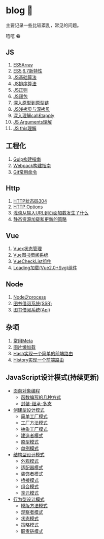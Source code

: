 # blog  🐲

主要记录一些比较紊乱，常见的问题。  
  
嘻嘻 😁

## JS
1. [ES5Array](https://github.com/angelasubi/blog/blob/master/md/es5-array.md)  
2. [ES5,6,7新特性](https://github.com/angelasubi/blog/blob/master/md/es5-es6-es7.md)  
3. [JS基础算法](https://github.com/angelasubi/blog/blob/master/md/js-common-algorithm.md)  
4. [JS排序算法](https://github.com/angelasubi/blog/blob/master/md/js-sort-algorithm.md)  
5. [JS正则](https://github.com/angelasubi/blog/blob/master/md/regexp.md)  
5. [JS闭包](https://github.com/angelasubi/blog/blob/master/md/closure.md)  
6. [深入原型到原型链](https://github.com/angelasubi/blog/blob/master/md/prototype.md)
7. [JS浅拷贝与深拷贝](https://github.com/angelasubi/blog/blob/master/md/copy.md)
8. [深入理解call和apply](https://github.com/angelasubi/blog/blob/master/md/call-apply.md)
9. [JS Arguments理解](https://github.com/angelasubi/blog/blob/master/md/arguments.md)
9. [JS this理解](https://github.com/angelasubi/blog/blob/master/md/this.md)

## 工程化
1. [Gulp构建指南](https://github.com/angelasubi/blog/blob/master/md/gulp.md)  
2. [Webpack构建指南](https://github.com/angelasubi/webpack)  
3. [Git常用命令](https://github.com/angelasubi/blog/blob/master/md/git-shell.md)  

## Http
1. [HTTP状态码304](https://github.com/angelasubi/blog/blob/master/md/http304.md)
2. [HTTP Options](https://github.com/angelasubi/blog/blob/master/md/options.md)
3. [浅谈从输入URL到页面加载发生了什么](https://github.com/angelasubi/blog/blob/master/md/url.md)
4. [静态资源加载和更新的策略](https://github.com/angelasubi/blog/blob/master/md/cache.md)


## Vue
1. [Vuex状态管理](https://github.com/angelasubi/blog/blob/master/md/vuex.md) 
2. [Vue图书借阅系统](https://github.com/angelasubi/vue-library)
3. [VueCheckList组件](https://github.com/angelasubi/vue2-checklist)
4. [Loading加载(Vue2.0+Svg)组件](https://github.com/angelasubi/svg-loading)

## Node
1. [Node之process](https://github.com/angelasubi/blog/blob/master/md/node-process.md)  
2. [图书借阅系统(SSR)](https://github.com/angelasubi/library-borrow)
3. [图书借阅系统(Api)](https://github.com/angelasubi/node-book-api)

## 杂项
1. [常用Meta](https://github.com/angelasubi/blog/blob/master/md/css-meta.md)  
2. [图片懒加载](https://github.com/angelasubi/blog/blob/master/md/img-lazyload.md)  
3. [Hash实现一个简单的前端路由](https://github.com/angelasubi/blog/blob/master/md/hash-router.md)  
4. [History实现一个前端路由](https://github.com/angelasubi/blog/blob/master/md/history-router.md)  

## JavaScript设计模式(持续更新)
- <a href="javascript:;">面向对象编程</a>
    - [函数编写的几种方式](https://github.com/angelasubi/blog/blob/master/design/design1/1.js)
    - [封装-继承-多态](https://github.com/angelasubi/blog/blob/master/design/design1/2.js)
- <a href="javascript:;">创建型设计模式</a>
    - [简单工厂模式](https://github.com/angelasubi/blog/blob/master/design/design2/1.js)
    - [工厂方法模式](https://github.com/angelasubi/blog/blob/master/design/design2/2.js)
    - [抽象工厂模式](https://github.com/angelasubi/blog/blob/master/design/design2/3.js)
    - [建造者模式](https://github.com/angelasubi/blog/blob/master/design/design2/4.js)
    - [原型模式](https://github.com/angelasubi/blog/blob/master/design/design2/5.js)
    - [单例模式](https://github.com/angelasubi/blog/blob/master/design/design2/6.js)
- <a href="javascript:;">结构型设计模式</a>
    - [外观模式](https://github.com/angelasubi/blog/blob/master/design/design3/1.js)
    - [适配器模式](https://github.com/angelasubi/blog/blob/master/design/design3/2.js)
    - [装饰者模式](https://github.com/angelasubi/blog/blob/master/design/design3/3.js)
    - [桥接模式](https://github.com/angelasubi/blog/blob/master/design/design3/4.js)
    - [组合模式](https://github.com/angelasubi/blog/blob/master/design/design3/5.js)
    - [享元模式](https://github.com/angelasubi/blog/blob/master/design/design3/6.js)
- <a href="javascript:;">行为型设计模式</a>
    - [模版方法模式](https://github.com/angelasubi/blog/blob/master/design/design4/1.js)
    - [观察者模式](https://github.com/angelasubi/blog/blob/master/design/design4/2.js)
    - [状态模式](https://github.com/angelasubi/blog/blob/master/design/design4/3.js)
    - [策略模式](https://github.com/angelasubi/blog/blob/master/design/design4/4.js)
    - [职责链模式](https://github.com/angelasubi/blog/blob/master/design/design4/5.js)


